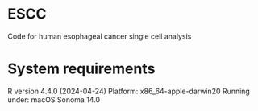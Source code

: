 # ESCC
Code for human esophageal cancer single cell analysis

# System requirements

R version 4.4.0 (2024-04-24)
Platform: x86_64-apple-darwin20
Running under: macOS Sonoma 14.0
